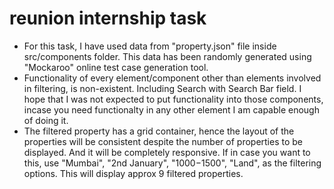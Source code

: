 # reunion internship task

- For this task, I have used data from "property.json" file inside src/components folder. This data has been randomly generated using "Mockaroo" online test case generation tool.
- Functionality of every element/component other than elements involved in filtering, is non-existent. Including Search with Search Bar field. I hope that I was not expected to put functionality into those components, incase you need functionalty in any other element I am capable enough of doing it. 
- The filtered property has a grid container, hence the layout of the properties will be consistent despite the number of properties to be displayed. And it will be completely responsive. If in case you want to this, use "Mumbai", "2nd January", "$1000-$1500", "Land", as the filtering options. This will display approx 9 filtered properties.